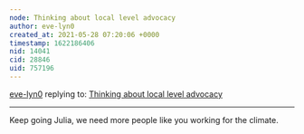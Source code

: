 ```yaml
---
node: Thinking about local level advocacy
author: eve-lyn0
created_at: 2021-05-28 07:20:06 +0000
timestamp: 1622186406
nid: 14041
cid: 28846
uid: 757196
---
```




[eve-lyn0](../profile/eve-lyn0) replying to: [Thinking about local level advocacy](../notes/stevie/03-20-2017/thinking-about-local-level-advocacy)

----
Keep going Julia, we need more people like you working for  the climate. 